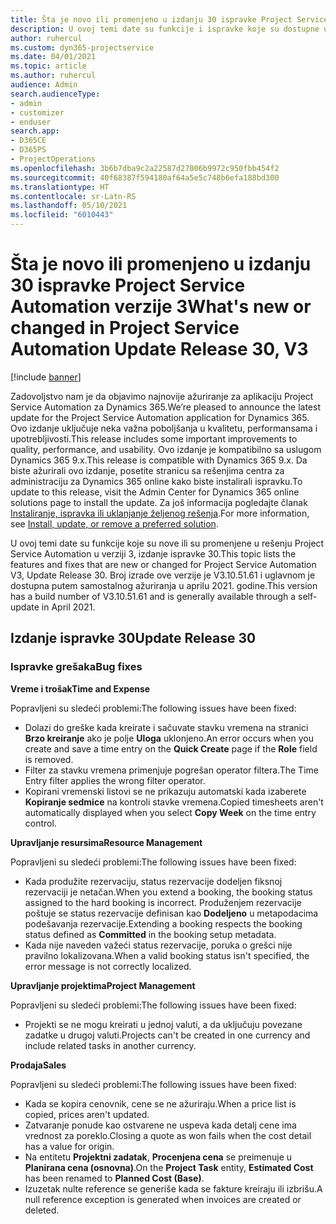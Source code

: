 ```yaml
---
title: Šta je novo ili promenjeno u izdanju 30 ispravke Project Service Automation verzije 3
description: U ovoj temi date su funkcije i ispravke koje su dostupne u izdanju 30 ispravke za Project Service Automation verzije 3.
author: ruhercul
ms.custom: dyn365-projectservice
ms.date: 04/01/2021
ms.topic: article
ms.author: ruhercul
audience: Admin
search.audienceType:
- admin
- customizer
- enduser
search.app:
- D365CE
- D365PS
- ProjectOperations
ms.openlocfilehash: 3b6b7dba9c2a22587d27006b9972c950fbb454f2
ms.sourcegitcommit: 40f68387f594180af64a5e5c748b6efa188bd300
ms.translationtype: HT
ms.contentlocale: sr-Latn-RS
ms.lasthandoff: 05/10/2021
ms.locfileid: "6010443"
---
```

# <a name="whats-new-or-changed-in-project-service-automation-update-release-30-v3"></a><span data-ttu-id="f9166-103">Šta je novo ili promenjeno u izdanju 30 ispravke Project Service Automation verzije 3</span><span class="sxs-lookup"><span data-stu-id="f9166-103">What's new or changed in Project Service Automation Update Release 30, V3</span></span>

[!include [banner](../includes/psa-now-project-operations.md)]

<span data-ttu-id="f9166-104">Zadovoljstvo nam je da objavimo najnovije ažuriranje za aplikaciju Project Service Automation za Dynamics 365.</span><span class="sxs-lookup"><span data-stu-id="f9166-104">We’re pleased to announce the latest update for the Project Service Automation application for Dynamics 365.</span></span> <span data-ttu-id="f9166-105">Ovo izdanje uključuje neka važna poboljšanja u kvalitetu, performansama i upotrebljivosti.</span><span class="sxs-lookup"><span data-stu-id="f9166-105">This release includes some important improvements to quality, performance, and usability.</span></span> <span data-ttu-id="f9166-106">Ovo izdanje je kompatibilno sa uslugom Dynamics 365 9.x.</span><span class="sxs-lookup"><span data-stu-id="f9166-106">This release is compatible with Dynamics 365 9.x.</span></span> <span data-ttu-id="f9166-107">Da biste ažurirali ovo izdanje, posetite stranicu sa rešenjima centra za administraciju za Dynamics 365 online kako biste instalirali ispravku.</span><span class="sxs-lookup"><span data-stu-id="f9166-107">To update to this release, visit the Admin Center for Dynamics 365 online solutions page to install the update.</span></span> <span data-ttu-id="f9166-108">Za još informacija pogledajte članak [Instaliranje, ispravka ili uklanjanje željenog rešenja](/power-platform/admin/install-remove-preferred-solution.md).</span><span class="sxs-lookup"><span data-stu-id="f9166-108">For more information, see [Install, update, or remove a preferred solution](/power-platform/admin/install-remove-preferred-solution.md).</span></span>

<span data-ttu-id="f9166-109">U ovoj temi date su funkcije koje su nove ili su promenjene u rešenju Project Service Automation u verziji 3, izdanje ispravke 30.</span><span class="sxs-lookup"><span data-stu-id="f9166-109">This topic lists the features and fixes that are new or changed for Project Service Automation V3, Update Release 30.</span></span> <span data-ttu-id="f9166-110">Broj izrade ove verzije je V3.10.51.61 i uglavnom je dostupna putem samostalnog ažuriranja u aprilu 2021. godine.</span><span class="sxs-lookup"><span data-stu-id="f9166-110">This version has a build number of V3.10.51.61 and is generally available through a self-update in April 2021.</span></span>

## <a name="update-release-30"></a><span data-ttu-id="f9166-111">Izdanje ispravke 30</span><span class="sxs-lookup"><span data-stu-id="f9166-111">Update Release 30</span></span>

### <a name="bug-fixes"></a><span data-ttu-id="f9166-112">Ispravke grešaka</span><span class="sxs-lookup"><span data-stu-id="f9166-112">Bug fixes</span></span>

<span data-ttu-id="f9166-113">**Vreme i trošak**</span><span class="sxs-lookup"><span data-stu-id="f9166-113">**Time and Expense**</span></span>

<span data-ttu-id="f9166-114">Popravljeni su sledeći problemi:</span><span class="sxs-lookup"><span data-stu-id="f9166-114">The following issues have been fixed:</span></span>

- <span data-ttu-id="f9166-115">Dolazi do greške kada kreirate i sačuvate stavku vremena na stranici **Brzo kreiranje** ako je polje **Uloga** uklonjeno.</span><span class="sxs-lookup"><span data-stu-id="f9166-115">An error occurs when you create and save a time entry on the **Quick Create** page if the **Role** field is removed.</span></span>
- <span data-ttu-id="f9166-116">Filter za stavku vremena primenjuje pogrešan operator filtera.</span><span class="sxs-lookup"><span data-stu-id="f9166-116">The Time Entry filter applies the wrong filter operator.</span></span>
- <span data-ttu-id="f9166-117">Kopirani vremenski listovi se ne prikazuju automatski kada izaberete **Kopiranje sedmice** na kontroli stavke vremena.</span><span class="sxs-lookup"><span data-stu-id="f9166-117">Copied timesheets aren't automatically displayed when you select **Copy Week** on the time entry control.</span></span>

<span data-ttu-id="f9166-118">**Upravljanje resursima**</span><span class="sxs-lookup"><span data-stu-id="f9166-118">**Resource Management**</span></span>

<span data-ttu-id="f9166-119">Popravljeni su sledeći problemi:</span><span class="sxs-lookup"><span data-stu-id="f9166-119">The following issues have been fixed:</span></span>

- <span data-ttu-id="f9166-120">Kada produžite rezervaciju, status rezervacije dodeljen fiksnoj rezervaciji je netačan.</span><span class="sxs-lookup"><span data-stu-id="f9166-120">When you extend a booking, the booking status assigned to the hard booking is incorrect.</span></span> <span data-ttu-id="f9166-121">Produženjem rezervacije poštuje se status rezervacije definisan kao **Dodeljeno** u metapodacima podešavanja rezervacije.</span><span class="sxs-lookup"><span data-stu-id="f9166-121">Extending a booking respects the booking status defined as **Committed** in the booking setup metadata.</span></span>
- <span data-ttu-id="f9166-122">Kada nije naveden važeći status rezervacije, poruka o grešci nije pravilno lokalizovana.</span><span class="sxs-lookup"><span data-stu-id="f9166-122">When a valid booking status isn't specified, the error message is not correctly localized.</span></span>

<span data-ttu-id="f9166-123">**Upravljanje projektima**</span><span class="sxs-lookup"><span data-stu-id="f9166-123">**Project Management**</span></span>

<span data-ttu-id="f9166-124">Popravljeni su sledeći problemi:</span><span class="sxs-lookup"><span data-stu-id="f9166-124">The following issues have been fixed:</span></span>

- <span data-ttu-id="f9166-125">Projekti se ne mogu kreirati u jednoj valuti, a da uključuju povezane zadatke u drugoj valuti.</span><span class="sxs-lookup"><span data-stu-id="f9166-125">Projects can't be created in one currency and include related tasks in another currency.</span></span>

<span data-ttu-id="f9166-126">**Prodaja**</span><span class="sxs-lookup"><span data-stu-id="f9166-126">**Sales**</span></span>

<span data-ttu-id="f9166-127">Popravljeni su sledeći problemi:</span><span class="sxs-lookup"><span data-stu-id="f9166-127">The following issues have been fixed:</span></span>

- <span data-ttu-id="f9166-128">Kada se kopira cenovnik, cene se ne ažuriraju.</span><span class="sxs-lookup"><span data-stu-id="f9166-128">When a price list is copied, prices aren't updated.</span></span>
- <span data-ttu-id="f9166-129">Zatvaranje ponude kao ostvarene ne uspeva kada detalj cene ima vrednost za poreklo.</span><span class="sxs-lookup"><span data-stu-id="f9166-129">Closing a quote as won fails when the cost detail has a value for origin.</span></span>
- <span data-ttu-id="f9166-130">Na entitetu **Projektni zadatak**, **Procenjena cena** se preimenuje u **Planirana cena (osnovna)**.</span><span class="sxs-lookup"><span data-stu-id="f9166-130">On the **Project Task** entity, **Estimated Cost** has been renamed to **Planned Cost (Base)**.</span></span>
- <span data-ttu-id="f9166-131">Izuzetak nulte reference se generiše kada se fakture kreiraju ili izbrišu.</span><span class="sxs-lookup"><span data-stu-id="f9166-131">A null reference exception is generated when invoices are created or deleted.</span></span>
